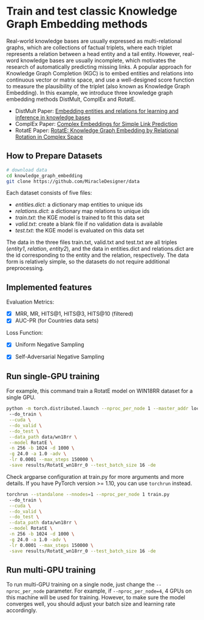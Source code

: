 # Train and test classic Knowledge Graph Embedding methods

Real-world knowledge bases are usually expressed as multi-relational graphs, which are collections of factual triplets, where each triplet represents 
a relation between a head entity and a tail entity. However, real-word knowledge bases are usually incomplete, which motivates the research of 
automatically predicting missing links. A popular approach for Knowledge Graph Completion (KGC) is to embed entities and relations into continuous 
vector or matrix space, and use a well-designed score function to measure the plausibility of the triplet (also known as Knowledge Graph Embedding).
In this example, we introduce three knowledge graph embedding methods DistMult, ComplEx and RotatE.

- DistMult Paper: [Embedding entities and relations for learning and inference in knowledge bases](https://arxiv.53yu.com/abs/1412.6575)
- ComplEx Paper: [Complex Embeddings for Simple Link Prediction](https://dl.acm.org/doi/abs/10.5555/3045390.3045609)
- RotatE Paper: [RotatE: Knowledge Graph Embedding by Relational Rotation in Complex Space](https://arxiv.53yu.com/abs/1902.10197)

## How to Prepare Datasets

```bash
# download data
cd knowledge_graph_embedding
git clone https://github.com/MiracleDesigner/data
```

Each dataset consists of five files: 
 - *entities.dict*: a dictionary map entities to unique ids
 - *relations.dict*: a dictionary map relations to unique ids
 - *train.txt*: the KGE model is trained to fit this data set
 - *valid.txt*: create a blank file if no validation data is available
 - *test.txt*: the KGE model is evaluated on this data set

The data in the three files train.txt, valid.txt and test.txt are all triples (*entity1*, *relation*, *entity2*), and the data in entities.dict 
and relations.dict are the id corresponding to the entity and the relation, respectively. The data form is relatively simple, so the datasets do not require additional preprocessing.

## Implemented features

Evaluation Metrics:

 - [x] MRR, MR, HITS@1, HITS@3, HITS@10 (filtered)
 - [x] AUC-PR (for Countries data sets)

Loss Function:

 - [x] Uniform Negative Sampling
 - [x] Self-Adversarial Negative Sampling


## Run single-GPU training

For example, this command train a RotatE model on WIN18RR dataset for a single GPU.
```bash
python -m torch.distributed.launch --nproc_per_node 1 --master_addr localhost --master_port 29500 train.py
 --do_train \
 --cuda \
 --do_valid \
 --do_test \
 --data_path data/wn18rr \
 --model RotatE \
 -n 256 -b 1024 -d 1000 \
 -g 24.0 -a 1.0 -adv \
 -lr 0.0001 --max_steps 150000 \
 -save results/RotatE_wn18rr_0 --test_batch_size 16 -de
```
Check argparse configuration at train.py for more arguments and more details. If you have PyTorch version >= 1.10, you can use `torchrun` instead.
```bash
torchrun --standalone --nnodes=1 --nproc_per_node 1 train.py
 --do_train \
 --cuda \
 --do_valid \
 --do_test \
 --data_path data/wn18rr \
 --model RotatE \
 -n 256 -b 1024 -d 1000 \
 -g 24.0 -a 1.0 -adv \
 -lr 0.0001 --max_steps 150000 \
 -save results/RotatE_wn18rr_0 --test_batch_size 16 -de
```

## Run multi-GPU training
To run multi-GPU training on a single node, just change the `--nproc_per_node` parameter. For example, if `--nproc_per_node=4`, 4 GPUs on this machine will be
used for training. However, to make sure the model converges well, you should adjust your batch size and learning rate accordingly.

